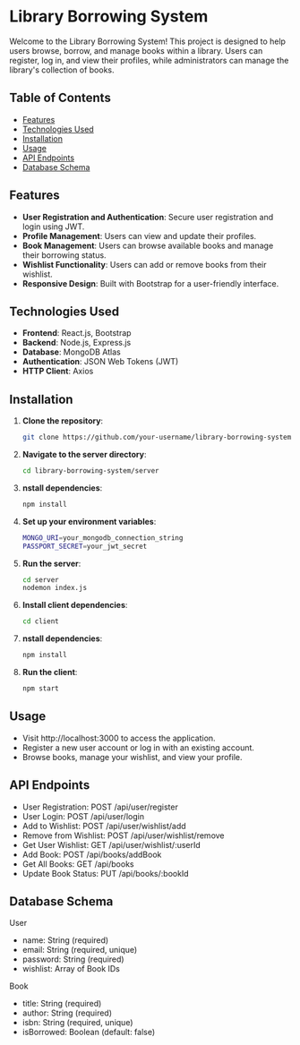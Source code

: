 # Library Borrowing System

Welcome to the Library Borrowing System! This project is designed to help users browse, borrow, and manage books within a library. Users can register, log in, and view their profiles, while administrators can manage the library's collection of books.

## Table of Contents

- [Features](#features)
- [Technologies Used](#technologies-used)
- [Installation](#installation)
- [Usage](#usage)
- [API Endpoints](#api-endpoints)
- [Database Schema](#database-schema)

## Features

- **User Registration and Authentication**: Secure user registration and login using JWT.
- **Profile Management**: Users can view and update their profiles.
- **Book Management**: Users can browse available books and manage their borrowing status.
- **Wishlist Functionality**: Users can add or remove books from their wishlist.
- **Responsive Design**: Built with Bootstrap for a user-friendly interface.

## Technologies Used

- **Frontend**: React.js, Bootstrap
- **Backend**: Node.js, Express.js
- **Database**: MongoDB Atlas
- **Authentication**: JSON Web Tokens (JWT)
- **HTTP Client**: Axios

## Installation

1. **Clone the repository**:
   ```bash
   git clone https://github.com/your-username/library-borrowing-system.git
   ```
2. **Navigate to the server directory**:
   ```bash
   cd library-borrowing-system/server
   ```
3. **nstall dependencies**:
   ```bash
   npm install
   ```
4. **Set up your environment variables**:
   ```bash
   MONGO_URI=your_mongodb_connection_string
   PASSPORT_SECRET=your_jwt_secret
   ```
5. **Run the server**:
   ```bash
   cd server
   nodemon index.js
   ```
6. **Install client dependencies**:
   ```bash
   cd client
   ```
7. **nstall dependencies**:
   ```bash
   npm install
   ```
8. **Run the client**:
   ```bash
   npm start
   ```

## Usage

- Visit http://localhost:3000 to access the application.
- Register a new user account or log in with an existing account.
- Browse books, manage your wishlist, and view your profile.

## API Endpoints

- User Registration: POST /api/user/register
- User Login: POST /api/user/login
- Add to Wishlist: POST /api/user/wishlist/add
- Remove from Wishlist: POST /api/user/wishlist/remove
- Get User Wishlist: GET /api/user/wishlist/:userId
- Add Book: POST /api/books/addBook
- Get All Books: GET /api/books
- Update Book Status: PUT /api/books/:bookId

## Database Schema

User
- name: String (required)
- email: String (required, unique)
- password: String (required)
- wishlist: Array of Book IDs

Book
- title: String (required)
- author: String (required)
- isbn: String (required, unique)
- isBorrowed: Boolean (default: false)

